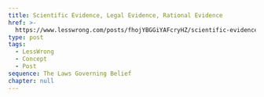```yaml
---
title: Scientific Evidence, Legal Evidence, Rational Evidence
href: >-
  https://www.lesswrong.com/posts/fhojYBGGiYAFcryHZ/scientific-evidence-legal-evidence-rational-evidence
type: post
tags:
  - LessWrong
  - Concept
  - Post
sequence: The Laws Governing Belief
chapter: null
---
```


